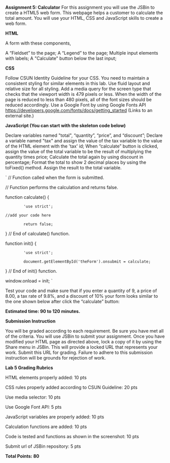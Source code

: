 **Assignment 5: Calculator**
For this assignment you will use the JSBin to create a HTML5 web form. 
This webpage helps a customer to calculate the total amount. You will use your HTML, CSS and JavaScript skills to create a web form.

**HTML**

A form with these components,

A “Fieldset” to the page;
A “Legend” to the page;
Multiple input elements with labels;
A "Calculate" button below the last input;
 

**CSS**

Follow CSUN Identity Guideline for your CSS. You need to maintain a consistent styling for similar elements in this lab.
Use fluid layout and relative size for all styling.
Add a media query for the screen type that checks that the viewport width is 479 pixels or less. When the width of the page is reduced to less than 480 pixels, all of the font sizes should be reduced accordingly.
Use a Google Font by using Google Fonts API
https://developers.google.com/fonts/docs/getting_started (Links to an external site.)


**JavaScript (You can start with the skeleton code below)**

Declare variables named "total", “quantity”, “price”, and “discount”;
Declare a variable named "tax" and assign the value of the tax variable to the value of the HTML element with the 'tax' id;
When “calculate” button is clicked, assign the value of the total variable to be the result of multiplying the quantity times price;
Calculate the total again by using discount in percentage;
Format the total to show 2 decimal places by using the toFixed() method. Assign the result to the total variable.
 
`
// Function called when the form is submitted.

// Function performs the calculation and returns false.

function calculate() {

            'use strict';

    //add your code here

            return false;   

} // End of calculate() function.

function init() {

            'use strict';

            document.getElementById('theForm').onsubmit = calculate;

} // End of init() function.

window.onload = init;
`


Test your code and make sure that if you enter a quantity of 9, a price of 8.00, a tax rate of 9.8%, and a discount of 10% your form looks similar to the one shown below after click the “calculate” button:

**Estimated time: 90 to 120 minutes.**

**Submission Instruction**

You will be graded according to each requirement. Be sure you have met all of the criteria. You will use JSBin to submit your assignment. Once you have modified your HTML page as directed above, lock a copy of it by using the Share menu in JSBin. This will provide a locked URL that represents your work.  Submit this URL for grading. Failure to adhere to this submission instruction will be grounds for rejection of work. 

**Lab 5 Grading Rubrics**

HTML elements properly added: 10 pts

CSS rules properly added according to CSUN Guideline: 20 pts

Use media selector: 10 pts

Use Google Font API: 5 pts

JavaScript variables are properly added: 10 pts

Calculation functions are added: 10 pts

Code is tested and functions as shown in the screenshot: 10 pts

Submit url of JSBin repository: 5 pts

**Total Points: 80**


